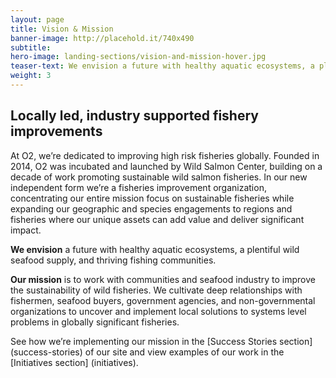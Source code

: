 ```yaml
---
layout: page 
title: Vision & Mission
banner-image: http://placehold.it/740x490
subtitle: 
hero-image: landing-sections/vision-and-mission-hover.jpg
teaser-text: We envision a future with healthy aquatic ecosystems, a plentiful and profitable wild seafood supply, and thriving fishing communities.
weight: 3
---
```


## Locally led, industry supported fishery improvements

At O2, we’re dedicated to improving high risk fisheries globally. Founded in 2014, O2 was incubated and launched by Wild Salmon Center, building on a decade of work promoting sustainable wild salmon fisheries. In our new independent form we’re a fisheries improvement organization, concentrating our entire mission focus on sustainable fisheries while expanding our geographic and species engagements to regions and fisheries where our unique assets can add value and deliver significant impact.

**We envision** a future with healthy aquatic ecosystems, a plentiful wild seafood supply, and thriving fishing communities.

**Our mission** is to work with communities and seafood industry to improve the sustainability of wild fisheries. We cultivate deep relationships with fishermen, seafood buyers, government agencies, and non-governmental organizations to uncover and implement local solutions to systems level problems in globally significant fisheries.

See how we’re implementing our mission in the [Success Stories section] (success-stories) of our site and view examples of our work in the [Initiatives section] (initiatives).
